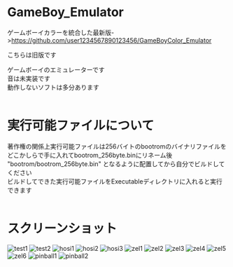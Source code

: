 # GameBoy_Emulator
ゲームボーイカラーを統合した最新版->https://github.com/user1234567890123456/GameBoyColor_Emulator

こちらは旧版です

ゲームボーイのエミュレーターです  
音は未実装です  
動作しないソフトは多分あります  
<br>
# 実行可能ファイルについて
著作権の関係上実行可能ファイルは256バイトのbootromのバイナリファイルをどこかしらで手に入れてbootrom_256byte.binにリネーム後  
"bootrom/bootrom_256byte.bin" となるように配置してから自分でビルドしてください  
ビルドしてできた実行可能ファイルをExecutableディレクトリに入れると実行できます  
<br>
# スクリーンショット
![test1](https://user-images.githubusercontent.com/81889210/174856907-d61784b3-cdc0-45e4-91ec-a52b95e06c6d.png)
![test2](https://user-images.githubusercontent.com/81889210/174856910-fc305b74-d514-4428-981c-b12eded3c597.png)
![hosi1](https://user-images.githubusercontent.com/81889210/174856895-d5ca0cb0-2c12-46d0-9670-36583d5aa33d.png)
![hosi2](https://user-images.githubusercontent.com/81889210/174856899-448beec8-4e01-45fa-b945-9ef50892512e.png)
![hosi3](https://user-images.githubusercontent.com/81889210/174856905-bb965a7a-534b-4c9e-b695-9f10d0d6ff4a.png)
![zel1](https://user-images.githubusercontent.com/81889210/174856911-767c5ee4-9147-4eb2-a1bc-febc67b43a86.png)
![zel2](https://user-images.githubusercontent.com/81889210/174856913-9670cc09-9b6d-45b8-a01b-12a86e13c6e4.png)
![zel3](https://user-images.githubusercontent.com/81889210/174856915-145414fe-d90e-4841-bcd2-5b900bfd49b9.png)
![zel4](https://user-images.githubusercontent.com/81889210/174856917-acf9ea0a-3997-4f55-bb7b-898e77ab1f94.png)
![zel5](https://user-images.githubusercontent.com/81889210/174856918-4c092341-41e2-4dda-9497-35998a014e98.png)
![zel6](https://user-images.githubusercontent.com/81889210/175211918-1f616ecd-1d54-4103-a72e-54f506df3dca.png)
![pinball1](https://user-images.githubusercontent.com/81889210/176226998-251857ae-5993-4d60-92f8-b9f3033a8e33.png)
![pinball2](https://user-images.githubusercontent.com/81889210/176227006-3c84bf37-9f9d-482e-8288-e64750d0bb2b.png)
